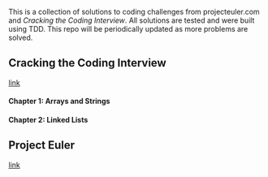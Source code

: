 This is a collection of solutions to coding challenges from projecteuler.com and *Cracking the Coding Interview*. All solutions are tested and were built using TDD. This repo will be periodically updated as more problems are solved. 

## Cracking the Coding Interview
[link](http://plusteach.com/digbooks/b_img/three.pdf)
#### Chapter 1: Arrays and Strings

#### Chapter 2: Linked Lists

## Project Euler
[link](projecteuler.com)